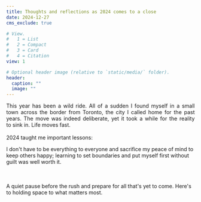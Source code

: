 ```yaml
---
title: Thoughts and reflections as 2024 comes to a close
date: 2024-12-27
cms_exclude: true

# View.
#   1 = List
#   2 = Compact
#   3 = Card
#   4 = Citation
view: 1

# Optional header image (relative to `static/media/` folder).
header:
  caption: ""
  image: ""
---
```


<div style='text-align: justify' font-family: "Garamond", serif;>
This year has been a wild ride. All of a sudden I found myself in a small town across the border from Toronto, the city I called home for the past years. The move was indeed deliberate, yet it took a while for the reality to sink in. Life moves fast.
<br><br>
2024 taught me important lessons: 
<br>
</div>
<p class="indent">
I don't have to be everything to everyone and sacrifice my peace of mind to keep others happy; learning to set boundaries and put myself first without guilt was well worth it.
</p>
<br><br>
A quiet pause before the rush and prepare for all that's yet to come. Here's to holding space to what matters most.
<br><br>




